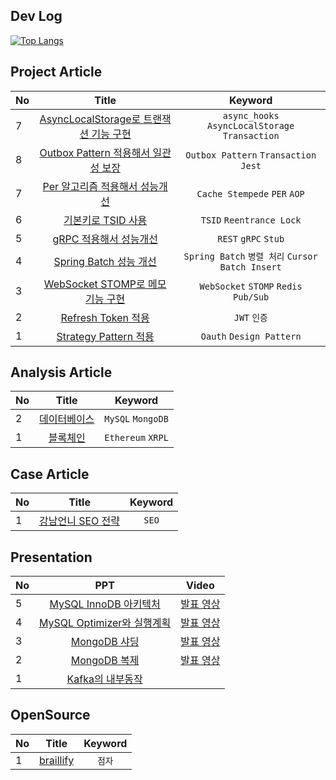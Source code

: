 ## Dev Log
[![Top Langs](https://github-readme-stats.vercel.app/api/top-langs/?username=diydriller)](https://github.com/anuraghazra/github-readme-stats)

## Project Article
| No | Title | Keyword |
|:----------|:------------:|:------------:|
| 7       | [AsyncLocalStorage로 트랜잭션 기능 구현](https://develop-think-record.tistory.com/40)           | `async_hooks` `AsyncLocalStorage` `Transaction` |
| 8       | [Outbox Pattern 적용해서 일관성 보장](https://develop-think-record.tistory.com/39)              | `Outbox Pattern` `Transaction` `Jest` |
| 7       | [Per 알고리즘 적용해서 성능개선](https://develop-think-record.tistory.com/33)                   | `Cache Stempede` `PER` `AOP` |
| 6       | [기본키로 TSID 사용](https://develop-think-record.tistory.com/29)                               | `TSID` `Reentrance Lock` |
| 5       | [gRPC 적용해서 성능개선](https://develop-think-record.tistory.com/28)                           | `REST` `gRPC` `Stub` |
| 4       | [Spring Batch 성능 개선](https://develop-think-record.tistory.com/40)                           | `Spring Batch` `병렬 처리` `Cursor` `Batch Insert` |
| 3       | [WebSocket STOMP로 메모 기능 구현](http://develop-think-record.tistory.com/24)                  | `WebSocket` `STOMP` `Redis Pub/Sub` |
| 2       | [Refresh Token 적용](https://develop-think-record.tistory.com/25)                               | `JWT` `인증` |
| 1       | [Strategy Pattern 적용](https://develop-think-record.tistory.com/26)                            | `Oauth` `Design Pattern` |

## Analysis Article
| No | Title | Keyword |
|:----------|:------------:|:------------:|
| 2       | [데이터베이스](https://develop-think-record.tistory.com/category/%EB%B6%84%EC%84%9D/%EB%8D%B0%EC%9D%B4%ED%84%B0%EB%B2%A0%EC%9D%B4%EC%8A%A4) | `MySQL` `MongoDB` |
| 1       | [블록체인](https://develop-think-record.tistory.com/category/%EB%B6%84%EC%84%9D/%EB%B8%94%EB%A1%9D%EC%B2%B4%EC%9D%B8) | `Ethereum` `XRPL` |

## 
## Case Article
| No | Title | Keyword |
|:----------|:------------:|:------------:|
| 1       | [강남언니 SEO 전략](https://develop-think-record.tistory.com/47) | `SEO` |

## Presentation
| No | PPT | Video |
|:----------|:------------:|:------------:|
| 5       | [MySQL InnoDB 아키텍처](https://docs.google.com/presentation/d/1c6v2HA8L9XkAxClcK-53gLyI1Jm_xA0dP-slI3Ns4nQ/edit?usp=sharing)      |[발표 영상](https://www.youtube.com/watch?v=SchVD7pepT4)|
| 4       | [MySQL Optimizer와 실행계획](https://docs.google.com/presentation/d/18n3pNf3PPiG_zb41eqtkLmC70fvEjH-Tvx4rJoaaQxA/edit?usp=sharing) |[발표 영상](https://www.youtube.com/watch?v=9joltKKNoqs)|
| 3       | [MongoDB 샤딩](https://docs.google.com/presentation/d/1LK6g7zV6FZdRpT7GdJSNJBXVKP4ZSJYk6Ou9aj4PHHw/edit?usp=sharing)               |[발표 영상](https://youtu.be/Fp3dYyNqEX4)|
| 2       | [MongoDB 복제](https://docs.google.com/presentation/d/1SxJNBvuDUGVnXXBK45Mmispor1Ig2kq3gtZLfDDp7-w/edit?usp=drive_link)            |[발표 영상](https://youtu.be/Nrpe0TJl8qc)|
| 1       | [Kafka의 내부동작](https://docs.google.com/presentation/d/1cVbeZ44z1qRmynD8A6zZ_fWkJgySc4vG06ygaMCX6Kg/edit?usp=sharing)           ||

## OpenSource
| No | Title | Keyword |
|:----------|:------------:|:------------:|
| 1       | [braillify](https://github.com/dev-five-git/braillify) | `점자` |
